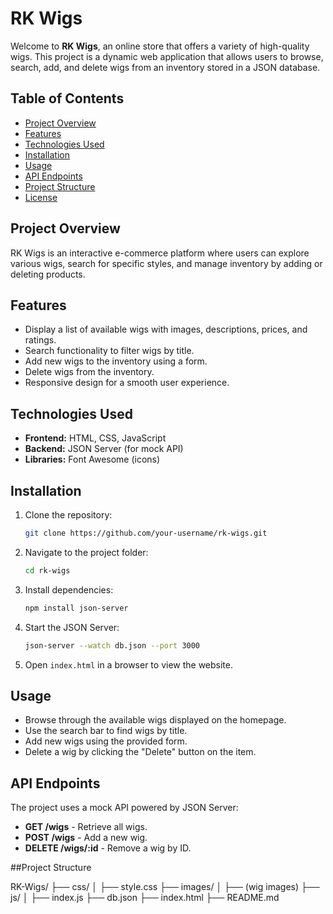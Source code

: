 # RK Wigs

Welcome to **RK Wigs**, an online store that offers a variety of high-quality wigs. This project is a dynamic web application that allows users to browse, search, add, and delete wigs from an inventory stored in a JSON database.

## Table of Contents
- [Project Overview](#project-overview)
- [Features](#features)
- [Technologies Used](#technologies-used)
- [Installation](#installation)
- [Usage](#usage)
- [API Endpoints](#api-endpoints)
- [Project Structure](#project-structure)
- [License](#license)

## Project Overview
RK Wigs is an interactive e-commerce platform where users can explore various wigs, search for specific styles, and manage inventory by adding or deleting products.

## Features
- Display a list of available wigs with images, descriptions, prices, and ratings.
- Search functionality to filter wigs by title.
- Add new wigs to the inventory using a form.
- Delete wigs from the inventory.
- Responsive design for a smooth user experience.

## Technologies Used
- **Frontend:** HTML, CSS, JavaScript
- **Backend:** JSON Server (for mock API)
- **Libraries:** Font Awesome (icons)

## Installation
1. Clone the repository:
   ```sh
   git clone https://github.com/your-username/rk-wigs.git
   ```
2. Navigate to the project folder:
   ```sh
   cd rk-wigs
   ```
3. Install dependencies:
   ```sh
   npm install json-server
   ```
4. Start the JSON Server:
   ```sh
   json-server --watch db.json --port 3000
   ```
5. Open `index.html` in a browser to view the website.

## Usage
- Browse through the available wigs displayed on the homepage.
- Use the search bar to find wigs by title.
- Add new wigs using the provided form.
- Delete a wig by clicking the "Delete" button on the item.

## API Endpoints
The project uses a mock API powered by JSON Server:
- **GET /wigs** - Retrieve all wigs.
- **POST /wigs** - Add a new wig.
- **DELETE /wigs/:id** - Remove a wig by ID.

##Project Structure

RK-Wigs/
├── css/
│   ├── style.css
├── images/
│   ├── (wig images)
├── js/
│   ├── index.js
├── db.json
├── index.html
├── README.md





